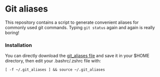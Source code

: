 # Git aliases

This repository contains a script to generate convenient aliases for commonly used git commands. Typing ``git status`` again and again is really boring!

### Installation
You can directly download the [git_aliases file](git_aliases) and save it in your $HOME directory, then edit your .bashrc/.zshrc file with:
```
[ -f ~/.git_aliases ] && source ~/.git_aliases
```